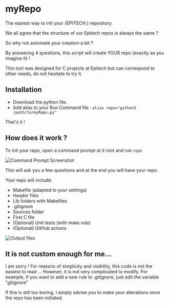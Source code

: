 # myRepo
The easiest way to init your {EPITECH.} repository.

We all agree that the structure of our Epitech repos is always the same ?

So why not automate your creation a bit ?

By answering 4 questions, this script will create YOUR repo (exactly as you imagine it) !

This tool was designed for C projects at Epitech but can correspond to other needs, do not hesitate to try it.

## Installation
- Download the python file.
- Add alias to your Run Command file :
```alias repo="python3 /path/to/myRepo.py"```

That's it !

## How does it work ?
To init your repo, open a command prompt at it root and run
```repo```

![Command Prompt Screenshot](https://github.com/MathiDEV/myrepo/blob/main/myRepo.jpg?raw=true)


This will ask you a few questions and at the end you will have your repo.

Your repo will include:
- Makefile (adapted to your settings)
- Header files
- Lib folders with Makefiles
- .gitignore
- Sources folder
- First C file
- (Optional) Unit tests (with make rule)
- (Optional) GitHub actions


![Output files](https://github.com/MathiDEV/myrepo/blob/main/files.jpg?raw=true)
## It is not custom enough for me...
I am sorry ! For reasons of simplicity and visibility, this code is not the easiest to read ... However, it is not very complicated to modify. For example, if you want to add a new rule to .gitignore, just edit the variable "gitignore"

If this is still too boring, I simply advise you to make your alterations once the repo has been initiated.
